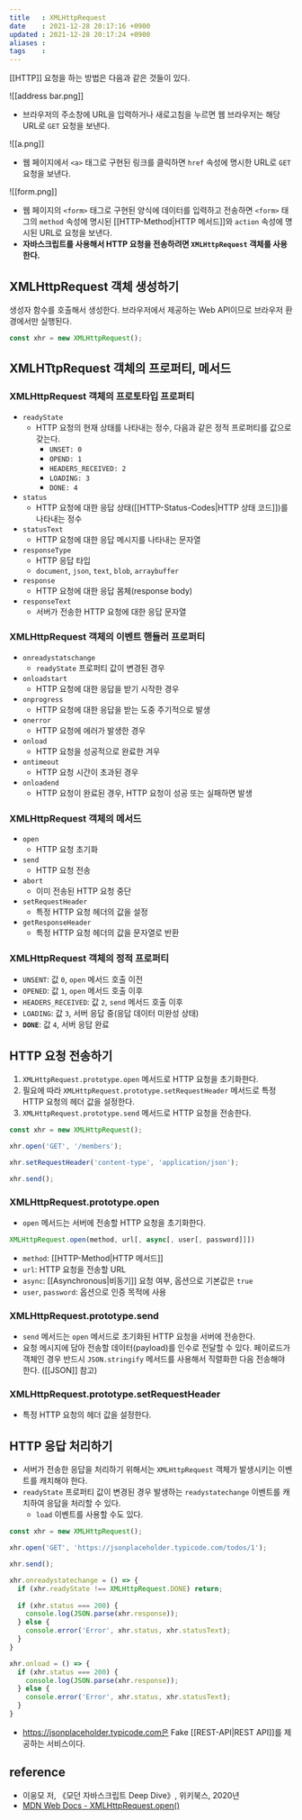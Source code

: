 ```yaml
---
title   : XMLHttpRequest 
date    : 2021-12-28 20:17:16 +0900
updated : 2021-12-28 20:17:24 +0900
aliases : 
tags    : 
---
```

[[HTTP]] 요청을 하는 방법은 다음과 같은 것들이 있다. 

![[address bar.png]]
- 브라우저의 주소창에 URL을 입력하거나 새로고침을 누르면 웹 브라우저는 해당 URL로 `GET` 요청을 보낸다.  

![[a.png]]
- 웹 페이지에서 `<a>` 태그로 구현된 링크를 클릭하면 `href` 속성에 명시한 URL로 `GET` 요청을 보낸다.

![[form.png]]
- 웹 페이지의 `<form>` 태그로 구현된 양식에 데이터를 입력하고 전송하면 `<form>` 태그의 `method` 속성에 명시된 [[HTTP-Method|HTTP 메서드]]와 `action` 속성에 명시된 URL로 요청을 보낸다. 
- **자바스크립트를 사용해서 HTTP 요청을 전송하려면 `XMLHttpRequest` 객체를 사용한다.**  

## XMLHttpRequest 객체 생성하기
생성자 함수를 호출해서 생성한다. 브라우저에서 제공하는 Web API이므로 브라우저 환경에서만 실행된다.
```javascript
const xhr = new XMLHttpRequest();
```

## XMLHTtpRequest 객체의 프로퍼티, 메서드
### XMLHttpRequest 객체의 프로토타입 프로퍼티
- `readyState`
	- HTTP 요청의 현재 상태를 나타내는 정수, 다음과 같은 정적 프로퍼티를 값으로 갖는다.
		- `UNSET: 0`
		- `OPEND: 1`
		- `HEADERS_RECEIVED: 2`
		- `LOADING: 3`
		- `DONE: 4`
- `status`
	- HTTP 요청에 대한 응답 상태([[HTTP-Status-Codes|HTTP 상태 코드]])를 나타내는 정수 
- `statusText`
	- HTTP 요청에 대한 응답 메시지를 나타내는 문자열
- `responseType`
	- HTTP 응답 타입 
	- `document`, `json`, `text`, `blob`, `arraybuffer`
- `response`
	- HTTP 요청에 대한 응답 몸체(response body)
- `responseText`
	- 서버가 전송한 HTTP 요청에 대한 응답 문자열

### XMLHttpRequest 객체의 이벤트 핸들러 프로퍼티
- `onreadystatschange`
	- `readyState` 프로퍼티 값이 변경된 경우
- `onloadstart`
	- HTTP 요청에 대한 응답을 받기 시작한 경우
- `onprogress`
	- HTTP 요청에 대한 응답을 받는 도중 주기적으로 발생
- `onerror`
	- HTTP 요청에 에러가 발생한 경우
- `onload`
	- HTTP 요청을 성공적으로 완료한 겨우
- `ontimeout`
	- HTTP 요청 시간이 초과된 경우
- `onloadend`
	- HTTP 요청이 완료된 경우, HTTP 요청이 성공 또는 실패하면 발생

### XMLHttpRequest 객체의 메서드
- `open`
	- HTTP 요청 초기화
- `send`
	- HTTP 요청 전송
- `abort`
	- 이미 전송된 HTTP 요청 중단
- `setRequestHeader`
	- 특정 HTTP 요청 헤더의 값을 설정
- `getResponseHeader`
	- 특정 HTTP 요청 헤더의 값을 문자열로 반환

### XMLHttpRequest 객체의 정적 프로퍼티
- `UNSENT`: 값 `0`, `open` 메서드 호출 이전
- `OPENED`: 값 `1`, `open` 메서드 호출 이후
- `HEADERS_RECEIVED`: 값 `2`, `send` 메서드 호출 이후
- `LOADING`: 값 `3`, 서버 응답 중(응답 데이터 미완성 상태)
- **`DONE`**: 값 `4`, 서버 응답 완료

## HTTP 요청 전송하기
1. `XMLHttpRequest.prototype.open` 메서드로 HTTP 요청을 초기화한다.
2. 필요에 따라 `XMLHttpRequest.prototype.setRequestHeader` 메서드로 특정 HTTP 요청의 헤더 값을 설정한다.
3. `XMLHttpRequest.prototype.send` 메서드로 HTTP 요청을 전송한다.

```javascript
const xhr = new XMLHttpRequest();

xhr.open('GET', '/members');

xhr.setRequestHeader('content-type', 'application/json');

xhr.send();
```

### XMLHttpRequest.prototype.open
- `open` 메서드는 서버에 전송할 HTTP 요청을 초기화한다.

```javascript
XMLHttpRequest.open(method, url[, async[, user[, password]]])
```
- `method`: [[HTTP-Method|HTTP 메서드]]
- `url`: HTTP 요청을 전송할 URL
- `async`: [[Asynchronous|비동기]] 요청 여부, 옵션으로 기본값은 `true`
- `user`, `password`: 옵션으로 인증 목적에 사용

### XMLHttpRequest.prototype.send
- `send` 메서드는 `open` 메서드로 초기화된 HTTP 요청을 서버에 전송한다.
- 요청 메시지에 담아 전송할 데이터(payload)를 인수로 전달할 수 있다. 페이로드가 객체인 경우 반드시 `JSON.stringify` 메서드를 사용해서 직렬화한 다음 전송해야 한다. ([[JSON]] 참고)

### XMLHttpRequest.prototype.setRequestHeader
- 특정 HTTP 요청의 헤더 값을 설정한다. 


## HTTP 응답 처리하기
- 서버가 전송한 응답을 처리하기 위해서는 `XMLHttpRequest` 객체가 발생시키는 이벤트를 캐치해야 한다.
- `readyState` 프로퍼티 값이 변경된 경우 발생하는 `readystatechange` 이벤트를 캐치하여 응답을 처리할 수 있다.
	- `load` 이벤트를 사용할 수도 있다. 

```javascript
const xhr = new XMLHttpRequest();

xhr.open('GET', 'https://jsonplaceholder.typicode.com/todos/1');

xhr.send();

xhr.onreadystatechange = () => {
  if (xhr.readyState !== XMLHttpRequest.DONE) return;
	
  if (xhr.status === 200) {
    console.log(JSON.parse(xhr.response));
  } else {
    console.error('Error', xhr.status, xhr.statusText);
  }
}

xhr.onload = () => {
  if (xhr.status === 200) {
    console.log(JSON.parse(xhr.response));
  } else {
    console.error('Error', xhr.status, xhr.statusText);
  }
}
```
- https://jsonplaceholder.typicode.com은 Fake [[REST-API|REST API]]를 제공하는 서비스이다.

## reference
- 이웅모 저, 《모던 자바스크립트 Deep Dive》, 위키북스, 2020년
- [MDN Web Docs - XMLHttpRequest.open()](https://developer.mozilla.org/en-US/docs/Web/API/XMLHttpRequest/open)